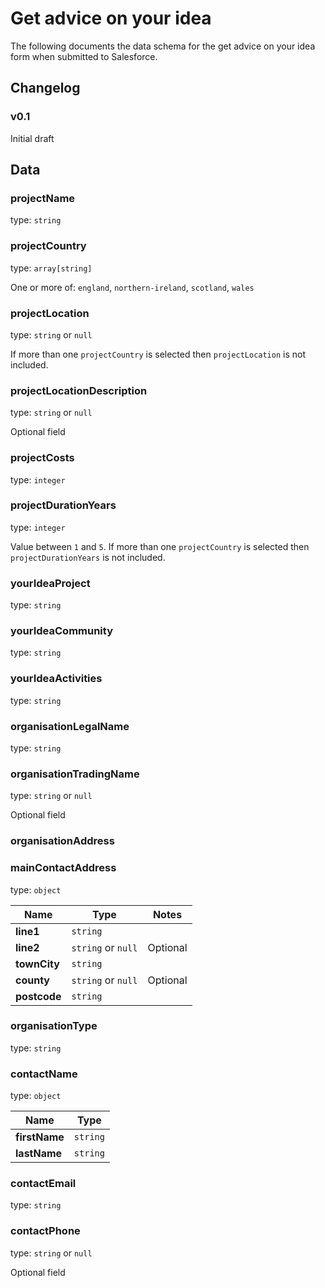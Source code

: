 # Get advice on your idea

The following documents the data schema for the get advice on your idea form when submitted to Salesforce.

## Changelog

### v0.1

Initial draft

## Data

### projectName

type: `string`

### projectCountry

type: `array[string]`

One or more of: `england`, `northern-ireland`, `scotland`, `wales`

### projectLocation

type: `string` or `null`

If more than one `projectCountry` is selected then `projectLocation` is not included.

### projectLocationDescription

type: `string` or `null`

Optional field

### projectCosts

type: `integer`

### projectDurationYears

type: `integer`

Value between `1` and `5`. If more than one `projectCountry` is selected then `projectDurationYears` is not included.

### yourIdeaProject

type: `string`

### yourIdeaCommunity

type: `string`

### yourIdeaActivities

type: `string`

### organisationLegalName

type: `string`

### organisationTradingName

type: `string` or `null`

Optional field

### organisationAddress

### mainContactAddress

type: `object`

| Name         | Type               | Notes    |
| ------------ | ------------------ | -------- |
| **line1**    | `string`           |          |
| **line2**    | `string` or `null` | Optional |
| **townCity** | `string`           |          |
| **county**   | `string` or `null` | Optional |
| **postcode** | `string`           |          |

### organisationType

type: `string`

### contactName

type: `object`

| Name          | Type     |
| ------------- | -------- |
| **firstName** | `string` |
| **lastName**  | `string` |

### contactEmail

type: `string`

### contactPhone

type: `string` or `null`

Optional field
